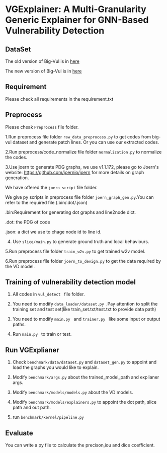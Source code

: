 # VGExplainer: A Multi-Granularity Generic Explainer for GNN-Based Vulnerability Detection

## DataSet
The old version of Big-Vul is in [here]( https://drive.google.com/file/d/1-0VhnHBp9IGh90s2wCNjeCMuy70HPl8X/view?usp=sharing) 

The new version of Big-Vul is in [here](https://drive.google.com/drive/folders/1VPUGYjrhIEXYOdPjYGdwYrHfvGb4LL7O?usp=sharing)

## Requirement
Please check all requirements in the requirement.txt

## Preprocess
Please cheak ```Preprocess``` file folder.

1.Run preprocess file folder  ```raw_data_preprocess.py``` to get codes from big-vul dataset and generate patch lines.
  Or you can use our extracted codes.

2.Run preprocess/code_normalize file folder ```normalization.py``` to normalize the codes.

3.Use joern to generate PDG graphs, we use v1.1.172, please go to Joern's website: https://github.com/joernio/joern for more details on graph generation.

  We have offered the ```joern script``` file folder.

  We give py scripts in preprocess file folder ```joern_graph_gen.py```.You can refer to the required file.(.bin/.dot/.json)
  
  .bin:Requirement for generating dot graphs and line2node dict.
  
  .dot: the PDG of code
  
  .json: a dict we use to chage node id to line id.
  
4. Use ```slice/main.py``` to generate ground truth and local behaviours.
  
5.Run preprocess file folder ```train_w2v.py``` to get trained w2v model.

6.Run preprocess file folder ```joern_to_devign.py``` to get the data required by the VD model.


## Training of vulnerability detection model
1. All codes in ```vul_detect ``` file folder.
 
2. You need to modify ```data_loader/dataset.py ```.Pay attention to split the training set and test set(like train_set.txt/test.txt to provide data path)
 
3. You need to modify ```main.py ``` and ```trainer.py ``` like some input or output paths.
 
4. Run ```main.py ``` to train or test.

## Run VGExplianer
1. Check ```benchmark/data/dataset.py``` and ```dataset_gen.py``` to appoint and load the graphs you would like to explain.
  
2. Modify ```benchmark/args.py``` about the trained_model_path and explianer args.
   
3. Modify ```benchmark/models/models.py``` about the VD models.
   
4. Modify ```benchmark/models/explainers.py``` to appoint the dot path, slice path and out path.
   
5. run ```benchmark/kernel/pipeline.py```

## Evaluate
You can write a py file to calculate the precison,iou and dice coefficient.
